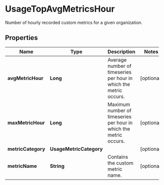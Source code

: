 

# UsageTopAvgMetricsHour

Number of hourly recorded custom metrics for a given organization.
## Properties

Name | Type | Description | Notes
------------ | ------------- | ------------- | -------------
**avgMetricHour** | **Long** | Average number of timeseries per hour in which the metric occurs. |  [optional]
**maxMetricHour** | **Long** | Maximum number of timeseries per hour in which the metric occurs. |  [optional]
**metricCategory** | **UsageMetricCategory** |  |  [optional]
**metricName** | **String** | Contains the custom metric name. |  [optional]



